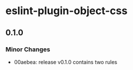 # eslint-plugin-object-css

## 0.1.0

### Minor Changes

- 00aebea: release v0.1.0 contains two rules
